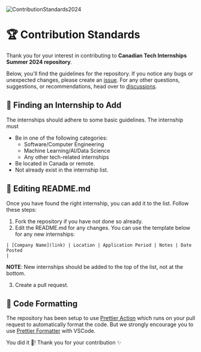![ContributionStandards2024](https://github.com/jenndryden/Canadian-Tech-Internships-Summer-2024/assets/35787431/cd82cc81-024f-47a9-abd5-00227274014b)

# 🏆 Contribution Standards

Thank you for your interest in contributing to **Canadian Tech Internships Summer 2024 repository**.

Below, you'll find the guidelines for the repository. If you notice any bugs or unexpected changes, please create an [issue](https://github.com/jenndryden/Canadian-Tech-Internships-Summer-2024/issues). For any other questions, suggestions, or recommendations, head over to [discussions](https://github.com/jenndryden/Canadian-Tech-Internships-Summer-2024/discussions).

## 🔎 Finding an Internship to Add

The internships should adhere to some basic guidelines. The internship must

- Be in one of the following categories:
  - Software/Computer Engineering
  - Machine Learning/AI/Data Science
  - Any other tech-related internships
- Be located in Canada or remote.
- Not already exist in the internship list.

## 📝 Editing README.md

Once you have found the right internship, you can add it to the list. Follow these steps:

1. Fork the repository if you have not done so already.
2. Edit the README.md for any changes. You can use the template below for any new internships:

```
| [Company Name](link) | Location | Application Period | Notes | Date Posted                                                                                         |
```
**NOTE**: New internships should be added to the top of the list, not at the bottom.

3. Create a pull request.

## 🎨 Code Formatting

The repository has been setup to use [Prettier Action](https://github.com/marketplace/actions/prettier-action) which runs on your pull request to automatically format the code. But we strongly encourage you to use [Prettier Formatter](https://marketplace.visualstudio.com/items?itemName=esbenp.prettier-vscode) with VSCode.

You did it 🎉! Thank you for your contribution ✨

